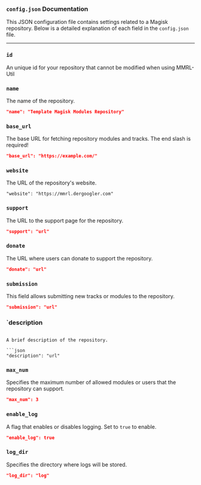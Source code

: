 ### `config.json` Documentation

This JSON configuration file contains settings related to a Magisk repository. Below is a detailed explanation of each field in the `config.json` file.

---

### `id` <Badge type="warning" text="required as of 1 Jan, 2026" /> <Badge type="tip" text="R/O" />

An unique id for your repository that cannot be modified when using MMRL-Util


### `name` <Badge type="danger" text="required" />

The name of the repository.

```json
"name": "Template Magisk Modules Repository"
```

### `base_url` <Badge type="danger" text="required" />

The base URL for fetching repository modules and tracks. The end slash is required!

```json
"base_url": "https://example.com/"
```

### `website`

The URL of the repository's website.

```
"website": "https://mmrl.dergoogler.com"
```

### `support`

The URL to the support page for the repository.

```json
"support": "url"
```

### `donate`

The URL where users can donate to support the repository.

```json
"donate": "url"
```

### `submission`

This field allows submitting new tracks or modules to the repository.

```json
"submission": "url"
```

### `description

````

A brief description of the repository.

```json
"description": "url"
````

### `max_num`

Specifies the maximum number of allowed modules or users that the repository can support.

```json
"max_num": 3
```

### `enable_log`

A flag that enables or disables logging. Set to `true` to enable.

```json
"enable_log": true
```

### `log_dir`

Specifies the directory where logs will be stored.

```json
"log_dir": "log"
```
